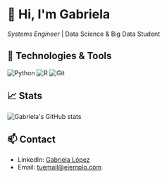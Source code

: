 # 👋 Hi, I'm Gabriela
*Systems Engineer* | Data Science & Big Data Student

## 🔧 Technologies & Tools
![Python](https://img.shields.io/badge/-Python-333333?style=flat&logo=python)
![R](https://img.shields.io/badge/-R-276DC3?style=flat&logo=r)
![Git](https://img.shields.io/badge/-Git-F05032?style=flat&logo=git)

## 📈 Stats
![Gabriela's GitHub stats](https://github-readme-stats.vercel.app/api?username=gabrielalopez&show_icons=true&theme=radical)

## 📫 Contact
- LinkedIn: [Gabriela López](https://www.linkedin.com/in/tuusuario/)
- Email: tuemail@ejemplo.com
